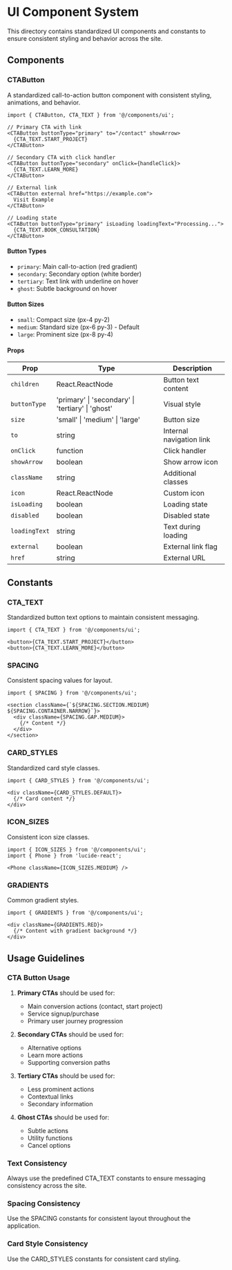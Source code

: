 # UI Component System

This directory contains standardized UI components and constants to ensure consistent styling and behavior across the site.

## Components

### CTAButton

A standardized call-to-action button component with consistent styling, animations, and behavior.

```tsx
import { CTAButton, CTA_TEXT } from '@/components/ui';

// Primary CTA with link
<CTAButton buttonType="primary" to="/contact" showArrow>
  {CTA_TEXT.START_PROJECT}
</CTAButton>

// Secondary CTA with click handler
<CTAButton buttonType="secondary" onClick={handleClick}>
  {CTA_TEXT.LEARN_MORE}
</CTAButton>

// External link
<CTAButton external href="https://example.com">
  Visit Example
</CTAButton>

// Loading state
<CTAButton buttonType="primary" isLoading loadingText="Processing...">
  {CTA_TEXT.BOOK_CONSULTATION}
</CTAButton>
```

#### Button Types

- `primary`: Main call-to-action (red gradient)
- `secondary`: Secondary option (white border)
- `tertiary`: Text link with underline on hover
- `ghost`: Subtle background on hover

#### Button Sizes

- `small`: Compact size (px-4 py-2)
- `medium`: Standard size (px-6 py-3) - Default
- `large`: Prominent size (px-8 py-4)

#### Props

| Prop | Type | Description |
|------|------|-------------|
| `children` | React.ReactNode | Button text content |
| `buttonType` | 'primary' \| 'secondary' \| 'tertiary' \| 'ghost' | Visual style |
| `size` | 'small' \| 'medium' \| 'large' | Button size |
| `to` | string | Internal navigation link |
| `onClick` | function | Click handler |
| `showArrow` | boolean | Show arrow icon |
| `className` | string | Additional classes |
| `icon` | React.ReactNode | Custom icon |
| `isLoading` | boolean | Loading state |
| `disabled` | boolean | Disabled state |
| `loadingText` | string | Text during loading |
| `external` | boolean | External link flag |
| `href` | string | External URL |

## Constants

### CTA_TEXT

Standardized button text options to maintain consistent messaging.

```tsx
import { CTA_TEXT } from '@/components/ui';

<button>{CTA_TEXT.START_PROJECT}</button>
<button>{CTA_TEXT.LEARN_MORE}</button>
```

### SPACING

Consistent spacing values for layout.

```tsx
import { SPACING } from '@/components/ui';

<section className={`${SPACING.SECTION.MEDIUM} ${SPACING.CONTAINER.NARROW}`}>
  <div className={SPACING.GAP.MEDIUM}>
    {/* Content */}
  </div>
</section>
```

### CARD_STYLES

Standardized card style classes.

```tsx
import { CARD_STYLES } from '@/components/ui';

<div className={CARD_STYLES.DEFAULT}>
  {/* Card content */}
</div>
```

### ICON_SIZES

Consistent icon size classes.

```tsx
import { ICON_SIZES } from '@/components/ui';
import { Phone } from 'lucide-react';

<Phone className={ICON_SIZES.MEDIUM} />
```

### GRADIENTS

Common gradient styles.

```tsx
import { GRADIENTS } from '@/components/ui';

<div className={GRADIENTS.RED}>
  {/* Content with gradient background */}
</div>
```

## Usage Guidelines

### CTA Button Usage

1. **Primary CTAs** should be used for:
   - Main conversion actions (contact, start project)
   - Service signup/purchase
   - Primary user journey progression

2. **Secondary CTAs** should be used for:
   - Alternative options
   - Learn more actions
   - Supporting conversion paths

3. **Tertiary CTAs** should be used for:
   - Less prominent actions
   - Contextual links
   - Secondary information

4. **Ghost CTAs** should be used for:
   - Subtle actions
   - Utility functions
   - Cancel options

### Text Consistency

Always use the predefined CTA_TEXT constants to ensure messaging consistency across the site.

### Spacing Consistency

Use the SPACING constants for consistent layout throughout the application.

### Card Style Consistency

Use the CARD_STYLES constants for consistent card styling.